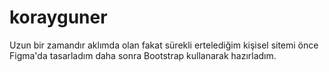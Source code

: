 # korayguner
Uzun bir zamandır aklımda olan fakat sürekli ertelediğim kişisel sitemi önce Figma'da tasarladım daha sonra Bootstrap kullanarak hazırladım.
